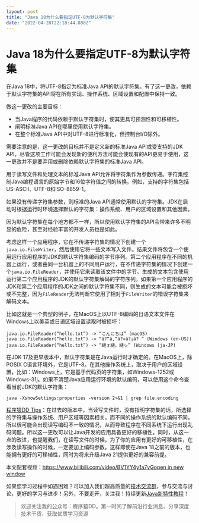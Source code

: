 ```yaml
---
layout: post
title: "Java 18为什么要指定UTF-8为默认字符集"
date: "2022-04-28T22:18:44.888Z"
---
```

Java 18为什么要指定UTF-8为默认字符集
========================

在Java 18中，将UTF-8指定为标准Java API的默认字符集。有了这一更改，依赖于默认字符集的API将在所有实现、操作系统、区域设置和配置中保持一致。

做这一更改的主要目标：

*   当Java程序的代码依赖于默认字符集时，使其更具可预测性和可移植性。
*   阐明标准Java API在哪里使用默认字符集。
*   在整个标准Java API中对UTF-8进行标准化，但控制台I/O除外。

需要注意的是，这一更改的目标并不是定义新的标准Java API或受支持的JDK API，尽管这项工作可能会发现新的便利方法可能会使现有的API更易于使用，这一更改并不是要弃用或删除依赖默认字符集的标准Java API。

用于读写文件和处理文本的标准Java API允许将字符集作为参数传递。字符集控制Java编程语言的原始字节和16位字符值之间的转换。例如，支持的字符集包括US-ASCII、UTF-8和ISO-8859-1。

如果没有传递字符集参数，则标准的Java API通常使用默认的字符集。JDK在启动时根据运行时环境选择默认的字符集：操作系统、用户的区域设置和其他因素。

因为默认字符集在每个地方都不一样，所以使用默认字符集的API会带来许多不明显的危险，甚至对经验丰富的开发人员也是如此。

考虑这样一个应用程序，它在不传递字符集的情况下创建一个`java.io.FileWriter`，然后使用它将一些文本写入文件。结果文件将包含一个使用运行应用程序的JDK的默认字符集编码的字节序列。第二个应用程序在不同的机器上运行，或者由同一台机器上的不同用户运行，在不传递字符集的情况下创建一个`java.io.FileReader`，并使用它来读取该文件中的字节。生成的文本包含使用运行第二个应用程序的JDK的默认字符集解码的字符序列。如果第一个应用程序的JDK和第二个应用程序的JDK之间的默认字符集不同，则生成的文本可能会被损坏或不完整，因为`FileReader`无法判断它使用了相对于`FileWriter`的错误字符集来解码文本。

比如这就是一个典型的例子，在MacOS上以UTF-8编码的日语文本文件在Windows上以美英或日语区域设置读取时被损坏：

    java.io.FileReader(“hello.txt”) -> “こんにちは” (macOS)
    java.io.FileReader(“hello.txt”) -> “ã?“ã‚“ã?«ã?¡ã? ” (Windows (en-US))
    java.io.FileReader(“hello.txt”) -> “縺ォ縺。縺ッ” (Windows (ja-JP)
    

在JDK 17及更早版本中，默认字符集是在Java运行时才确定的。在MacOS上，除POSIX C语言环境外，它是UTF-8。在其他操作系统上，取决于用户的区域设置，比如：Windows上，它是基于代码页的字符集，如Windows-1252或Windows-31j。如果不清楚Java应用运行环境的默认编码，可以使用这个命令查看当前JDK的默认字符集：

    java -XshowSettings:properties -version 2>&1 | grep file.encoding
    

[程序猿DD Tips](http://didispace.com/)：在过去的版本中，当读写文件时，没有指明字符集的话，所选择的字符集与操作系统、用户区域等因素相关，而不同的操作系统的默认编码不同，所以很可能会出现读写编码不一致的情况，从而导致程序在不同系统下运行出现乱码问题。所以这一更改可以让Java开发的应用具备更好的移植性。同时，从这一点的改进，也提醒我们，在读写文件的时候，为了你的应用有更好的可移植性，在涉及读写操作的时候，一定要加上编码参数。这样即使在Java 18之前的版本，也能拥有更好的可移植性，同时为将来升级Java 21提供更好的兼容前提。

本文配套视频：[https://www.bilibili.com/video/BV1YY4y1a7vGopen in new window](https://www.bilibili.com/video/BV1YY4y1a7vG)

如果您学习过程中如遇困难？可以加入我们超高质量的[技术交流群](https://blog.didispace.com/join-group-spring/index.html)，参与交流与讨论，更好的学习与进步！另外，不要走开，关注我！持续更新[Java新特性教程](https://www.didispace.com/java-features/)！

> 欢迎关注我的公众号：程序猿DD。第一时间了解前沿行业消息、分享深度技术干货、获取优质学习资源